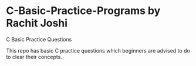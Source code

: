 # C-Basic-Practice-Programs by Rachit Joshi

C Basic Practice Questions

This repo has basic C practice questions which beginners are advised to do to clear their concepts.
